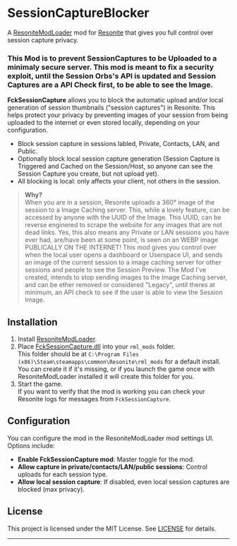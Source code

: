# SessionCaptureBlocker

A [ResoniteModLoader](https://github.com/resonite-modding-group/ResoniteModLoader) mod for [Resonite](https://resonite.com/) that gives you full control over session capture privacy.

### This Mod is to prevent SessionCaptures to be Uploaded to a minimaly secure server. This mod is meant to fix a security exploit, until the Session Orbs's API is updated and Session Captures are a API Check first, to be able to see the Image.

**FckSessionCapture** allows you to block the automatic upload and/or local generation of session thumbnails ("session captures") in Resonite. This helps protect your privacy by preventing images of your session from being uploaded to the internet or even stored locally, depending on your configuration.

- Block session capture in sessions labled, Private, Contacts, LAN, and Public.
- Optionally block local session capture generation (Session Capture is Triggered and Cached on the Session/Host, so anyone can see the Session Capture you create, but not upload yet).
- All blocking is local: only affects your client, not others in the session.

> **Why?**  
> When you are in a session, Resonite uploads a 360° image of the session to a Image Caching server. This, while a lovely feature, can be accessed by anyone with the UUID of the Image. 
> This UUID, can be reverse enginered to scrape the website for any images that are not dead links. Yes, this also means any Private or LAN sessions you have ever had, are/have been at some point, is seen on an WEBP image PUBLICALLY ON THE INTERNET!
>This mod gives you control over when the local user opens a dashboard or Userspace UI, and sends an image of the current session to a image caching server for other sessions and people to see the Session Preview.
> The Mod I've created, intends to stop sending images to the Image Caching server, and can be ether removed or considered "Legacy", until theres at minimum, an API check to see if the user is able to view the Session Image.

## Installation
1. Install [ResoniteModLoader](https://github.com/resonite-modding-group/ResoniteModLoader).
2. Place [FckSessionCapture.dll](https://github.com/nalathethird/Fck-SessionCapture/releases/latest/download/FckSessionCapture.dll) into your `rml_mods` folder.  
   This folder should be at `C:\Program Files (x86)\Steam\steamapps\common\Resonite\rml_mods` for a default install.  
   You can create it if it's missing, or if you launch the game once with ResoniteModLoader installed it will create this folder for you.
3. Start the game.  
   If you want to verify that the mod is working you can check your Resonite logs for messages from `FckSessionCapture`.

## Configuration

You can configure the mod in the ResoniteModLoader mod settings UI.  
Options include:

- **Enable FckSessionCapture mod**: Master toggle for the mod.
- **Allow capture in private/contacts/LAN/public sessions**: Control uploads for each session type.
- **Allow local session capture**: If disabled, even local session captures are blocked (max privacy).

## License

This project is licensed under the MIT License. See [LICENSE](LICENSE) for details.

---
